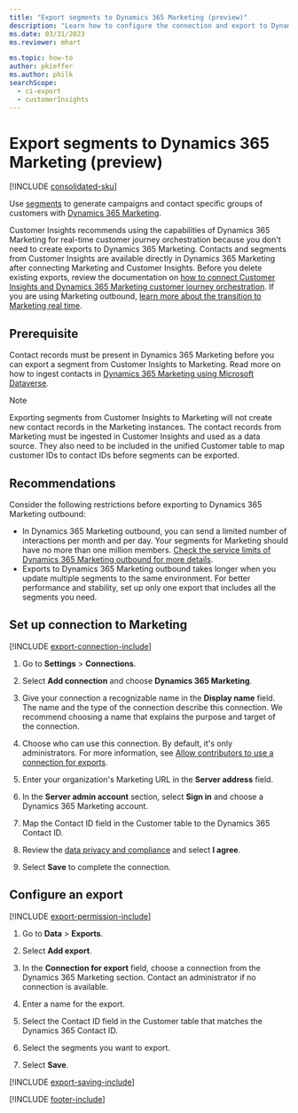 ```yaml
---
title: "Export segments to Dynamics 365 Marketing (preview)"
description: "Learn how to configure the connection and export to Dynamics 365 Marketing."
ms.date: 03/31/2023
ms.reviewer: mhart

ms.topic: how-to
author: pkieffer
ms.author: philk
searchScope: 
  - ci-export
  - customerInsights
---
```


# Export segments to Dynamics 365 Marketing (preview)

[!INCLUDE [consolidated-sku](./includes/consolidated-sku.md)]

Use [segments](segments.md) to generate campaigns and contact specific groups of customers with [Dynamics 365 Marketing](/dynamics365/marketing/customer-insights-segments).

Customer Insights recommends using the capabilities of Dynamics 365 Marketing for real-time customer journey orchestration because you don't need to create exports to Dynamics 365 Marketing. Contacts and segments from Customer Insights are available directly in Dynamics 365 Marketing after connecting Marketing and Customer Insights. Before you delete existing exports, review the documentation on [how to connect Customer Insights and Dynamics 365 Marketing customer journey orchestration](/dynamics365/marketing/real-time-marketing-ci-profile). If you are using Marketing outbound, [learn more about the transition to Marketing real time](https://community.dynamics.com/365/dynamics-365-fasttrack/b/dynamics-365-fasttrack-blog/posts/transition-from-outbound-to-real-time-marketing-playbook).

## Prerequisite

Contact records must be present in Dynamics 365 Marketing before you can export a segment from Customer Insights to Marketing. Read more on how to ingest contacts in [Dynamics 365 Marketing using Microsoft Dataverse](connect-dataverse-managed-lake.md).

> [!NOTE]
> Exporting segments from Customer Insights to Marketing will not create new contact records in the Marketing instances. The contact records from Marketing must be ingested in Customer Insights and used as a data source. They also need to be included in the unified Customer table to map customer IDs to contact IDs before segments can be exported.

## Recommendations
Consider the following restrictions before exporting to Dynamics 365 Marketing outbound:
- In Dynamics 365 Marketing outbound, you can send a limited number of interactions per month and per day. Your segments for Marketing should have no more than one million members. [Check the service limits of Dynamics 365 Marketing outbound for more details](/dynamics365/marketing/fair-use-policy).
- Exports to Dynamics 365 Marketing outbound takes longer when you update multiple segments to the same environment. For better performance and stability, set up only one export that includes all the segments you need.

## Set up connection to Marketing

[!INCLUDE [export-connection-include](includes/export-connection-admn.md)]

1. Go to **Settings** > **Connections**.

1. Select **Add connection** and choose **Dynamics 365 Marketing**.

1. Give your connection a recognizable name in the **Display name** field. The name and the type of the connection describe this connection. We recommend choosing a name that explains the purpose and target of the connection.

1. Choose who can use this connection. By default, it's only administrators. For more information, see [Allow contributors to use a connection for exports](connections.md#allow-contributors-to-use-a-connection-for-exports).

1. Enter your organization's Marketing URL in the **Server address** field.

1. In the **Server admin account** section, select **Sign in** and choose a Dynamics 365 Marketing account.

1. Map the Contact ID field in the Customer table to the Dynamics 365 Contact ID.

1. Review the [data privacy and compliance](connections.md#data-privacy-and-compliance) and select **I agree**.

1. Select **Save** to complete the connection.

## Configure an export

[!INCLUDE [export-permission-include](includes/export-permission.md)]

1. Go to **Data** > **Exports**.

1. Select **Add export**.

1. In the **Connection for export** field, choose a connection from the Dynamics 365 Marketing section. Contact an administrator if no connection is available.

1. Enter a name for the export.

1. Select the Contact ID field in the Customer table that matches the Dynamics 365 Contact ID.

1. Select the segments you want to export.

1. Select **Save**.

[!INCLUDE [export-saving-include](includes/export-saving.md)]

[!INCLUDE [footer-include](includes/footer-banner.md)]
